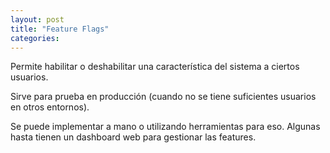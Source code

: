 ```yaml
---
layout: post
title: "Feature Flags"
categories: 
---
```


Permite habilitar o deshabilitar una característica del sistema a <!--more--> ciertos usuarios. 

Sirve para prueba en producción (cuando no se tiene suficientes usuarios en otros entornos).

Se puede implementar a mano o utilizando herramientas para eso. Algunas hasta tienen un dashboard web para gestionar las features.
